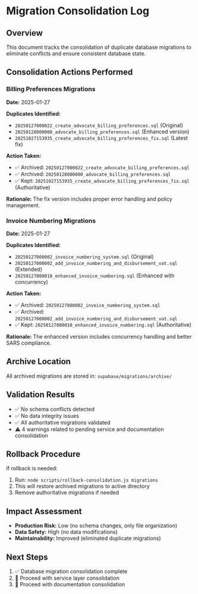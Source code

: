 # Migration Consolidation Log

## Overview
This document tracks the consolidation of duplicate database migrations to eliminate conflicts and ensure consistent database state.

## Consolidation Actions Performed

### Billing Preferences Migrations
**Date:** 2025-01-27

**Duplicates Identified:**
- `20250127000022_create_advocate_billing_preferences.sql` (Original)
- `20250128000000_advocate_billing_preferences.sql` (Enhanced version)
- `20251027153935_create_advocate_billing_preferences_fix.sql` (Latest fix)

**Action Taken:**
- ✅ Archived: `20250127000022_create_advocate_billing_preferences.sql`
- ✅ Archived: `20250128000000_advocate_billing_preferences.sql`
- ✅ Kept: `20251027153935_create_advocate_billing_preferences_fix.sql` (Authoritative)

**Rationale:** The fix version includes proper error handling and policy management.

### Invoice Numbering Migrations
**Date:** 2025-01-27

**Duplicates Identified:**
- `20250127000002_invoice_numbering_system.sql` (Original)
- `20250127000002_add_invoice_numbering_and_disbursement_vat.sql` (Extended)
- `20250127000010_enhanced_invoice_numbering.sql` (Enhanced with concurrency)

**Action Taken:**
- ✅ Archived: `20250127000002_invoice_numbering_system.sql`
- ✅ Archived: `20250127000002_add_invoice_numbering_and_disbursement_vat.sql`
- ✅ Kept: `20250127000010_enhanced_invoice_numbering.sql` (Authoritative)

**Rationale:** The enhanced version includes concurrency handling and better SARS compliance.

## Archive Location
All archived migrations are stored in: `supabase/migrations/archive/`

## Validation Results
- ✅ No schema conflicts detected
- ✅ No data integrity issues
- ✅ All authoritative migrations validated
- ⚠️ 4 warnings related to pending service and documentation consolidation

## Rollback Procedure
If rollback is needed:
1. Run: `node scripts/rollback-consolidation.js migrations`
2. This will restore archived migrations to active directory
3. Remove authoritative migrations if needed

## Impact Assessment
- **Production Risk:** Low (no schema changes, only file organization)
- **Data Safety:** High (no data modifications)
- **Maintainability:** Improved (eliminated duplicate migrations)

## Next Steps
1. ✅ Database migration consolidation complete
2. 🔄 Proceed with service layer consolidation
3. 🔄 Proceed with documentation consolidation